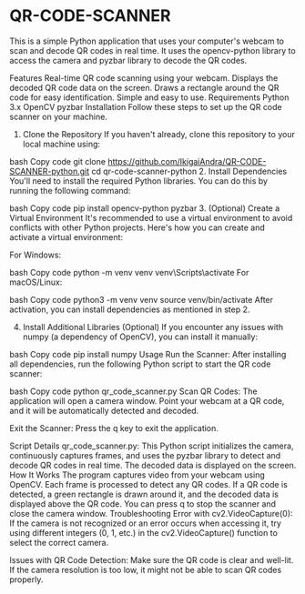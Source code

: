 # QR-CODE-SCANNER
This is a simple Python application that uses your computer's webcam to scan and decode QR codes in real time. It uses the opencv-python library to access the camera and pyzbar library to decode the QR codes.

Features
Real-time QR code scanning using your webcam.
Displays the decoded QR code data on the screen.
Draws a rectangle around the QR code for easy identification.
Simple and easy to use.
Requirements
Python 3.x
OpenCV
pyzbar
Installation
Follow these steps to set up the QR code scanner on your machine.

1. Clone the Repository
If you haven't already, clone this repository to your local machine using:

bash
Copy code
git clone https://github.com/IkigaiAndra/QR-CODE-SCANNER-python.git
cd qr-code-scanner-python
2. Install Dependencies
You'll need to install the required Python libraries. You can do this by running the following command:

bash
Copy code
pip install opencv-python pyzbar
3. (Optional) Create a Virtual Environment
It's recommended to use a virtual environment to avoid conflicts with other Python projects. Here's how you can create and activate a virtual environment:

For Windows:

bash
Copy code
python -m venv venv
venv\Scripts\activate
For macOS/Linux:

bash
Copy code
python3 -m venv venv
source venv/bin/activate
After activation, you can install dependencies as mentioned in step 2.

4. Install Additional Libraries (Optional)
If you encounter any issues with numpy (a dependency of OpenCV), you can install it manually:

bash
Copy code
pip install numpy
Usage
Run the Scanner: After installing all dependencies, run the following Python script to start the QR code scanner:

bash
Copy code
python qr_code_scanner.py
Scan QR Codes: The application will open a camera window. Point your webcam at a QR code, and it will be automatically detected and decoded.

Exit the Scanner: Press the q key to exit the application.

Script Details
qr_code_scanner.py: This Python script initializes the camera, continuously captures frames, and uses the pyzbar library to detect and decode QR codes in real time. The decoded data is displayed on the screen.
How It Works
The program captures video from your webcam using OpenCV.
Each frame is processed to detect any QR codes.
If a QR code is detected, a green rectangle is drawn around it, and the decoded data is displayed above the QR code.
You can press q to stop the scanner and close the camera window.
Troubleshooting
Error with cv2.VideoCapture(0): If the camera is not recognized or an error occurs when accessing it, try using different integers (0, 1, etc.) in the cv2.VideoCapture() function to select the correct camera.

Issues with QR Code Detection: Make sure the QR code is clear and well-lit. If the camera resolution is too low, it might not be able to scan QR codes properly.
